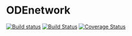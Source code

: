 ODEnetwork
==========

[![Build status](https://ci.appveyor.com/api/projects/status/nqkrw6ayyresytjw/branch/master?svg=true)](https://ci.appveyor.com/project/DirkSurmann/odenetwork/branch/master)
[![Build Status](https://travis-ci.org/surmann/ODEnetwork.svg)](https://travis-ci.org/surmann/ODEnetwork)
[![Coverage Status](https://coveralls.io/repos/surmann/ODEnetwork/badge.svg)](https://coveralls.io/r/surmann/ODEnetwork)
